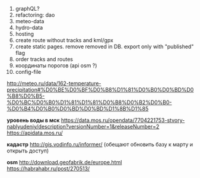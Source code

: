 1. graphQL?
3. refactoring: dao
4. meteo-data
5. hydro-data
6. hosting
9. create route without tracks and kml/gpx
10. create static pages. remove removed in DB. export only with "published" flag
11. order tracks and routes
12. координаты порогов (api osm ?)
13. config-file

http://meteo.ru/data/162-temperature-precipitation#%D0%BE%D0%BF%D0%B8%D1%81%D0%B0%D0%BD%D0%B8%D0%B5-%D0%BC%D0%B0%D1%81%D1%81%D0%B8%D0%B2%D0%B0-%D0%B4%D0%B0%D0%BD%D0%BD%D1%8B%D1%85

__уровень воды в мск__
https://data.mos.ru/opendata/7704221753-stvory-nablyudeniy/description?versionNumber=1&releaseNumber=2
https://apidata.mos.ru/

__кадастр__
http://gis.vodinfo.ru/informer/
(обещают обновить базу к марту и открыть доступ)

__osm__
http://download.geofabrik.de/europe.html
https://habrahabr.ru/post/270513/
